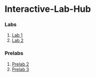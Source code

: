 # Interactive-Lab-Hub

### Labs

1. [Lab 1](//github.com/PGhzhang/idd-fa18-lab1)
1. [Lab 2](//github.com/PGhzhang/idd-fa18-lab2)




### Prelabs
1. [Prelab 2](//github.com/PGhzhang/Interactive-Lab-Hub/tree/master/PreLabs/PreLab2)
2. [Prelab 3](//github.com/PGhzhang/Interactive-Lab-Hub/tree/master/PreLabs/PreLab3)
